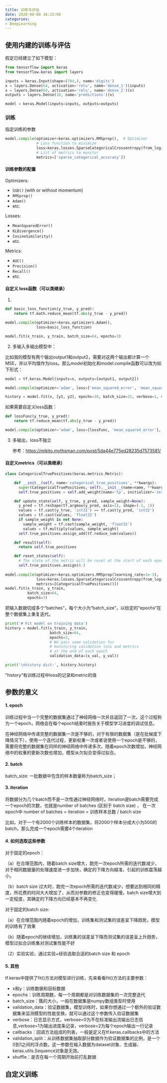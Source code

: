 ```yaml
---
title: 训练与评估 
date: 2020-06-08 16:25:08
categories:
- DeepLearning
---
```

## 使用内建的训练与评估

假定已经建立了如下模型：

```python
from tensorflow import keras
from tensorflow.keras import layers

inputs = keras.Input(shape=(784,), name='digits')
x = layers.Dense(64, activation='relu', name='dense_1')(inputs)
x = layers.Dense(64, activation='relu', name='dense_2')(x)
outputs = layers.Dense(10, name='predictions')(x)

model = keras.Model(inputs=inputs, outputs=outputs)
```



### 训练

指定训练的参数

```python
model.compile(optimizer=keras.optimizers.RMSprop(),  # Optimizer
              # Loss function to minimize
              loss=keras.losses.SparseCategoricalCrossentropy(from_logits=True),
              # List of metrics to monitor
              metrics=['sparse_categorical_accuracy'])
```

#### 训练参数的配置

Optimizers:

- `SGD()` (with or without momentum)
- `RMSprop()`
- `Adam()`
- etc.

Losses:

- `MeanSquaredError()`
- `KLDivergence()`
- `CosineSimilarity()`
- etc.

Metrics:

- `AUC()`
- `Precision()`
- `Recall()`
- etc.

#### 自定义 loss函数（可以类继承）

1. 

```python
def basic_loss_function(y_true, y_pred):
    return tf.math.reduce_mean(tf.abs(y_true - y_pred))

model.compile(optimizer=keras.optimizers.Adam(),
              loss=basic_loss_function)

model.fit(x_train, y_train, batch_size=64, epochs=3)
```

2. 多输入多输出模型中：

比如我的模型有两个输出output1和output2，需要对这两个输出都计算一个MSE，并以平均值作为loss，那么model初始化和model.compile函数可以改为如下形式：

```python
model = tf.keras.Model(inputs=x, outputs=[output1, output2])

model.compile(optimizer='adam', loss=['mean_squared_error', 'mean_squared_error'], loss_weights=[0.5, 0.5], metrics=[])

history = model.fit(x, [y1, y2], epochs=10, batch_size=32, verbose=1, validation_data=(vx, [vy1, vy2])
```

如果需要自定义loss函数：

```python
def lossFunc(y_true, y_pred):
    return tf.reduce_mean(tf.abs(y_true - y_pred))

model.compile(optimizer='adam', loss=[lossFunc, 'mean_squared_error'], loss_weights=[0.5, 0.5], metrics=[])
```

3. 多输出，loss不独立

   参考：https://mikito.mythsman.com/post/5da44e775ed28235d7573581/

#### 自定义metrics（可以类继承）

```python
class CategoricalTruePositives(keras.metrics.Metric):

    def __init__(self, name='categorical_true_positives', **kwargs):
      super(CategoricalTruePositives, self).__init__(name=name, **kwargs)
      self.true_positives = self.add_weight(name='tp', initializer='zeros')

    def update_state(self, y_true, y_pred, sample_weight=None):
      y_pred = tf.reshape(tf.argmax(y_pred, axis=1), shape=(-1, 1))
      values = tf.cast(y_true, 'int32') == tf.cast(y_pred, 'int32')
      values = tf.cast(values, 'float32')
      if sample_weight is not None:
        sample_weight = tf.cast(sample_weight, 'float32')
        values = tf.multiply(values, sample_weight)
      self.true_positives.assign_add(tf.reduce_sum(values))

    def result(self):
      return self.true_positives

    def reset_states(self):
      # The state of the metric will be reset at the start of each epoch.
      self.true_positives.assign(0.)
        
model.compile(optimizer=keras.optimizers.RMSprop(learning_rate=1e-3),
              loss=keras.losses.SparseCategoricalCrossentropy(from_logits=True),
              metrics=[CategoricalTruePositives()])
model.fit(x_train, y_train,
          batch_size=64,
          epochs=3)
```







把输入数据切成多个“batches”，每个大小为“batch_size”，以给定的“epochs“在整个数据集上重复迭代。

```python
print('# Fit model on training data')
history = model.fit(x_train, y_train,
                    batch_size=64,
                    epochs=3,
                    # We pass some validation for
                    # monitoring validation loss and metrics
                    # at the end of each epoch
                    validation_data=(x_val, y_val))

print('\nhistory dict:', history.history)
```

”history“有训练过程中loss的记录和metric的值



## 参数的意义

#### 1. epoch

训练过程中当一个完整的数据集通过了神经网络一次并且返回了一次，这个过程称为一个epoch，网络会在每个epoch结束时报告关于模型学习进度的调试信息。

在神经网络中传递完整的数据集一次是不够的，对于有限的数据集（是在批梯度下降情况下），使用一个迭代过程，更新权重一次或者说使用一个epoch是不够的，需要将完整的数据集在同样的神经网络中传递多次，随着epoch次数增加，神经网络中的权重的更新次数也增加，模型从欠拟合变得过拟合。

#### 2. batch

batch_size: 一批数据中包含的样本数量称为batch_size；

#### 3. iteration

将数据分为几个batch而不是一次性通过神经网络时，iteration是batch需要完成一个epoch的次数，也就是number of batches (区别于 batch size) ， 在一次epoch中 number of  batches = iteration = 训练样本总数  / batch size 

比如，对于一个有2000个训练样本的数据集，将2000个样本分成大小为500的batch，那么完成一个epoch需要4个iteration




#### 4. 如何选取这些参数

对于固定的epoch：

（a）在合理范围内，随着batch size增大，跑完一次epoch所需的迭代数减少，对于相同数据量的处理速度进一步加快，确定的下降方向越准，引起的训练震荡越小。

（b）batch size 过大时，跑完一次epoch所需的迭代数减少，想要达到相同的精度，所花费的时间大大增加了，从而对参数的修正也变得缓慢，batch size增大到一定程度，其确定的下降方向已经基本不再变化

对于固定的batch size:

（a）在合理范围内随着epoch的增加，训练集和测试集的误差呈下降趋势，模型的训练有了效果

（b）随着epoch的继续增加，训练集的误差呈下降而测试集的误差呈上升趋势，模型过拟合训练集对测试集性能不好

（2）实验实验，通过实验+经验选取合适的batch size 和 epoch

#### 5. 其他

tf.keras中提供了fit()方法对模型进行训练，先来看看fit()方法的主要参数：

- x和y：训练数据和目标数据
- epochs：训练周期数，每一个周期都是对训练数据集的一次完整迭代
- batch_size：簇的大小，一般在数据集是numpy数组类型时使用
- validation_data：验证数据集，模型训练时，如果你想通过一个额外的验证数据集来监测模型的性能变换，就可以通过这个参数传入验证数据集
- verbose：日志显示方式，verbose=0为不在标准输出流输出日志信息,verbose=1为输出进度条记录，verbose=2为每个epoch输出一行记录
- callbacks：回调方法组成的列表，一般是定义在tf.keras.callbacks中的方法
- validation_split：从训练数据集抽取部分数据作为验证数据集的比例，是一个0到1之间的浮点数。这一参数在输入数据为dataset对象、生成器、keras.utils.Sequence对象是无效。
- shuffle：是否在每一个周期开始前打乱数据

## 自定义训练

